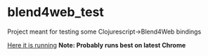 # blend4web_test
Project meant for testing some Clojurescript->Blend4Web bindings

[Here it is running](https://mikebelanger.github.io/blend4web_test/target/)
**Note: Probably runs best on latest Chrome**
